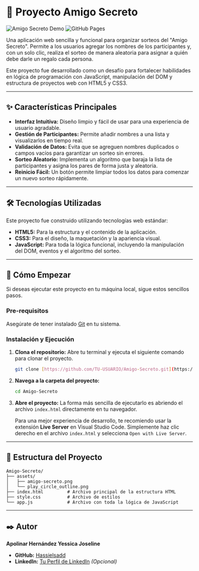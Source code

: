 # 🎲 Proyecto Amigo Secreto

![Amigo Secreto Demo](https://img.shields.io/badge/Status-Finalizado-success)
![GitHub Pages](https://img.shields.io/badge/Deployment-GitHub_Pages-blue)

Una aplicación web sencilla y funcional para organizar sorteos del "Amigo Secreto". Permite a los usuarios agregar los nombres de los participantes y, con un solo clic, realiza el sorteo de manera aleatoria para asignar a quién debe darle un regalo cada persona.

Este proyecto fue desarrollado como un desafío para fortalecer habilidades en lógica de programación con JavaScript, manipulación del DOM y estructura de proyectos web con HTML5 y CSS3.

---

## ✨ Características Principales

* **Interfaz Intuitiva:** Diseño limpio y fácil de usar para una experiencia de usuario agradable.
* **Gestión de Participantes:** Permite añadir nombres a una lista y visualizarlos en tiempo real.
* **Validación de Datos:** Evita que se agreguen nombres duplicados o campos vacíos para garantizar un sorteo sin errores.
* **Sorteo Aleatorio:** Implementa un algoritmo que baraja la lista de participantes y asigna los pares de forma justa y aleatoria.
* **Reinicio Fácil:** Un botón permite limpiar todos los datos para comenzar un nuevo sorteo rápidamente.
  
---

## 🛠️ Tecnologías Utilizadas

Este proyecto fue construido utilizando tecnologías web estándar:

* **HTML5:** Para la estructura y el contenido de la aplicación.
* **CSS3:** Para el diseño, la maquetación y la apariencia visual.
* **JavaScript:** Para toda la lógica funcional, incluyendo la manipulación del DOM, eventos y el algoritmo del sorteo.

---

## 🏁 Cómo Empezar

Si deseas ejecutar este proyecto en tu máquina local, sigue estos sencillos pasos.

### **Pre-requisitos**

Asegúrate de tener instalado [Git](https://git-scm.com/) en tu sistema.

### **Instalación y Ejecución**

1.  **Clona el repositorio:**
    Abre tu terminal y ejecuta el siguiente comando para clonar el proyecto.
    ```bash
    git clone [https://github.com/TU-USUARIO/Amigo-Secreto.git](https://github.com/TU-USUARIO/Amigo-Secreto.git)
    ```

2.  **Navega a la carpeta del proyecto:**
    ```bash
    cd Amigo-Secreto
    ```

3.  **Abre el proyecto:**
    La forma más sencilla de ejecutarlo es abriendo el archivo `index.html` directamente en tu navegador.

    Para una mejor experiencia de desarrollo, te recomiendo usar la extensión **Live Server** en Visual Studio Code. Simplemente haz clic derecho en el archivo `index.html` y selecciona `Open with Live Server`.

---

## 📁 Estructura del Proyecto

```
Amigo-Secreto/
├── assets/
│   ├── amigo-secreto.png
│   └── play_circle_outline.png
├── index.html         # Archivo principal de la estructura HTML
├── style.css          # Archivo de estilos
└── app.js             # Archivo con toda la lógica de JavaScript
```

---

## ✒️ Autor

**Apolinar Hernández Yessica Joseline**

* **GitHub:** [Hassielsadd](https://github.com/Hassielsadd)
* **LinkedIn:** [Tu Perfil de LinkedIn](https://www.linkedin.com/) *(Opcional)*
